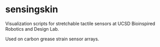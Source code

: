 # sensingskin

Visualization scripts for stretchable tactile sensors at UCSD Bioinspired Robotics and Design Lab.

Used on carbon grease strain sensor arrays.

